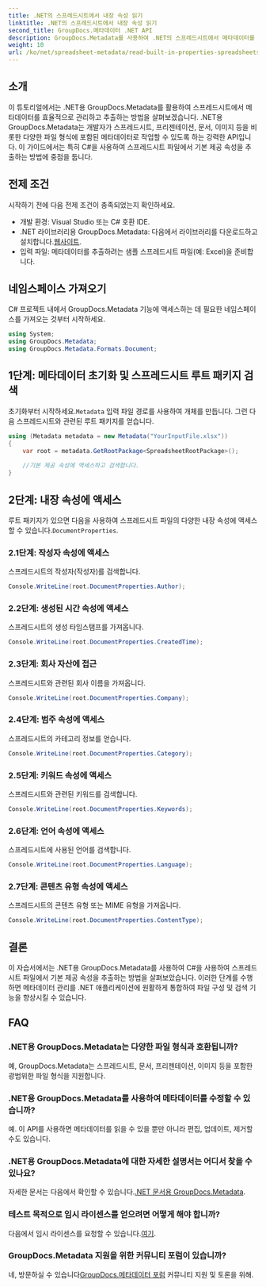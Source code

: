 ```yaml
---
title: .NET의 스프레드시트에서 내장 속성 읽기
linktitle: .NET의 스프레드시트에서 내장 속성 읽기
second_title: GroupDocs.메타데이터 .NET API
description: GroupDocs.Metadata를 사용하여 .NET의 스프레드시트에서 메타데이터를 추출하여 애플리케이션의 문서 관리 및 구성을 향상시키는 방법을 알아보세요.
weight: 10
url: /ko/net/spreadsheet-metadata/read-built-in-properties-spreadsheets/
---
```

## 소개
이 튜토리얼에서는 .NET용 GroupDocs.Metadata를 활용하여 스프레드시트에서 메타데이터를 효율적으로 관리하고 추출하는 방법을 살펴보겠습니다. .NET용 GroupDocs.Metadata는 개발자가 스프레드시트, 프리젠테이션, 문서, 이미지 등을 비롯한 다양한 파일 형식에 포함된 메타데이터로 작업할 수 있도록 하는 강력한 API입니다. 이 가이드에서는 특히 C#을 사용하여 스프레드시트 파일에서 기본 제공 속성을 추출하는 방법에 중점을 둡니다.
## 전제 조건
시작하기 전에 다음 전제 조건이 충족되었는지 확인하세요.
- 개발 환경: Visual Studio 또는 C# 호환 IDE.
-  .NET 라이브러리용 GroupDocs.Metadata: 다음에서 라이브러리를 다운로드하고 설치합니다.[웹사이트](https://releases.groupdocs.com/metadata/net/).
- 입력 파일: 메타데이터를 추출하려는 샘플 스프레드시트 파일(예: Excel)을 준비합니다.

## 네임스페이스 가져오기
C# 프로젝트 내에서 GroupDocs.Metadata 기능에 액세스하는 데 필요한 네임스페이스를 가져오는 것부터 시작하세요.
```csharp
using System;
using GroupDocs.Metadata;
using GroupDocs.Metadata.Formats.Document;
```
## 1단계: 메타데이터 초기화 및 스프레드시트 루트 패키지 검색
 초기화부터 시작하세요.`Metadata` 입력 파일 경로를 사용하여 개체를 만듭니다. 그런 다음 스프레드시트와 관련된 루트 패키지를 얻습니다.
```csharp
using (Metadata metadata = new Metadata("YourInputFile.xlsx"))
{
    var root = metadata.GetRootPackage<SpreadsheetRootPackage>();
    
    //기본 제공 속성에 액세스하고 검색합니다.
}
```
## 2단계: 내장 속성에 액세스
 루트 패키지가 있으면 다음을 사용하여 스프레드시트 파일의 다양한 내장 속성에 액세스할 수 있습니다.`DocumentProperties`.
### 2.1단계: 작성자 속성에 액세스
스프레드시트의 작성자(작성자)를 검색합니다.
```csharp
Console.WriteLine(root.DocumentProperties.Author);
```
### 2.2단계: 생성된 시간 속성에 액세스
스프레드시트의 생성 타임스탬프를 가져옵니다.
```csharp
Console.WriteLine(root.DocumentProperties.CreatedTime);
```
### 2.3단계: 회사 자산에 접근
스프레드시트와 관련된 회사 이름을 가져옵니다.
```csharp
Console.WriteLine(root.DocumentProperties.Company);
```
### 2.4단계: 범주 속성에 액세스
스프레드시트의 카테고리 정보를 얻습니다.
```csharp
Console.WriteLine(root.DocumentProperties.Category);
```
### 2.5단계: 키워드 속성에 액세스
스프레드시트와 관련된 키워드를 검색합니다.
```csharp
Console.WriteLine(root.DocumentProperties.Keywords);
```
### 2.6단계: 언어 속성에 액세스
스프레드시트에 사용된 언어를 검색합니다.
```csharp
Console.WriteLine(root.DocumentProperties.Language);
```
### 2.7단계: 콘텐츠 유형 속성에 액세스
스프레드시트의 콘텐츠 유형 또는 MIME 유형을 가져옵니다.
```csharp
Console.WriteLine(root.DocumentProperties.ContentType);
```

## 결론
이 자습서에서는 .NET용 GroupDocs.Metadata를 사용하여 C#을 사용하여 스프레드시트 파일에서 기본 제공 속성을 추출하는 방법을 살펴보았습니다. 이러한 단계를 수행하면 메타데이터 관리를 .NET 애플리케이션에 원활하게 통합하여 파일 구성 및 검색 기능을 향상시킬 수 있습니다.

## FAQ
### .NET용 GroupDocs.Metadata는 다양한 파일 형식과 호환됩니까?
예, GroupDocs.Metadata는 스프레드시트, 문서, 프리젠테이션, 이미지 등을 포함한 광범위한 파일 형식을 지원합니다.
### .NET용 GroupDocs.Metadata를 사용하여 메타데이터를 수정할 수 있습니까?
예. 이 API를 사용하면 메타데이터를 읽을 수 있을 뿐만 아니라 편집, 업데이트, 제거할 수도 있습니다.
### .NET용 GroupDocs.Metadata에 대한 자세한 설명서는 어디서 찾을 수 있나요?
 자세한 문서는 다음에서 확인할 수 있습니다.[.NET 문서용 GroupDocs.Metadata](https://tutorials.groupdocs.com/metadata/net/).
### 테스트 목적으로 임시 라이센스를 얻으려면 어떻게 해야 합니까?
 다음에서 임시 라이센스를 요청할 수 있습니다.[여기](https://purchase.groupdocs.com/temporary-license/).
### GroupDocs.Metadata 지원을 위한 커뮤니티 포럼이 있습니까?
 네, 방문하실 수 있습니다[GroupDocs.메타데이터 포럼](https://forum.groupdocs.com/c/metadata/14) 커뮤니티 지원 및 토론을 위해.